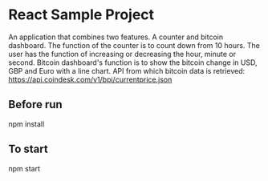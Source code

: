# React Sample Project
An application that combines two features. A counter and bitcoin dashboard.
The function of the counter is to count down from 10 hours. The user has the function of increasing or decreasing the hour, minute or second.
Bitcoin dashboard's function is to show the bitcoin change in USD, GBP and Euro with a line chart. API from which bitcoin data is retrieved: https://api.coindesk.com/v1/bpi/currentprice.json


## Before run

npm install

## To start

npm start